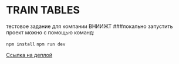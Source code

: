 # TRAIN TABLES   
 
тестовое задание для компании ВНИИЖТ
###локально запустить проект можно с помощью команд:

`npm install`
`npm run dev`

[Ссылка на деплой](https://olgastrelk.github.io/train-table/)
